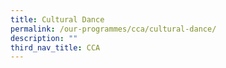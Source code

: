 ```yaml
---
title: Cultural Dance
permalink: /our-programmes/cca/cultural-dance/
description: ""
third_nav_title: CCA
---
```

